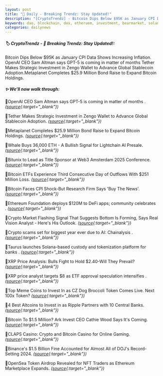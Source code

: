 ```yaml
---
layout: post
title: "🌇 Daily - Breaking Trendz: Stay Updated!"
description: "[CryptoTrendz] - Bitcoin Dips Below $95K as January CPI Data Shows Increasing Inflation. OpenAI CEO Sam Altman says GPT-5 is coming in matter of months Tether Makes Strategic Investment in Zengo Wallet to Advance Global Stablecoin Adoption.Metaplanet Completes $25.9 Million Bond Raise to Expand Bitcoin Holdings."
keywords: dao, blockchain, dex, etheruem, investment, bearmarket, solana, trends, dao, dapps
categories: dailynews
---
```


##### 🏷️  CryptoTrendz - 📌 *Breaking Trendz: Stay Updated!:*

Bitcoin Dips Below $95K as January CPI Data Shows Increasing Inflation. OpenAI CEO Sam Altman says GPT-5 is coming in matter of months Tether Makes Strategic Investment in Zengo Wallet to Advance Global Stablecoin Adoption.Metaplanet Completes $25.9 Million Bond Raise to Expand Bitcoin Holdings.

##### ✨ *We’ll now walk through:*


🔹OpenAI CEO Sam Altman says GPT-5 is coming in matter of months . *([source](https://s.avyag.com/wfzk){:target="_blank"})*

🔹Tether Makes Strategic Investment in Zengo Wallet to Advance Global Stablecoin Adoption. *([source](https://s.avyag.com/7pnj){:target="_blank"})*

🔹Metaplanet Completes $25.9 Million Bond Raise to Expand Bitcoin Holdings. *([source](https://s.avyag.com/8qh5){:target="_blank"})*

🔹Whale Buys 36,000 ETH - A Bullish Signal for Lightchain AI Presale. *([source](https://s.avyag.com/rwb7){:target="_blank"})*

🔹Bitunix to Lead as Title Sponsor at Web3 Amsterdam 2025 Conference. *([source](https://s.avyag.com/plkv){:target="_blank"})*

🔹Bitcoin ETFs Experience Third Consecutive Day of Outflows With $251 Million Loss. *([source](https://s.avyag.com/qxpo){:target="_blank"})*

🔹Bitcoin Faces CPI Shock-But Research Firm Says 'Buy The News'. *([source](https://s.avyag.com/g9fv){:target="_blank"})*

🔹Ethereum Foundation deploys $120M to DeFi apps; community celebrates . *([source](https://s.avyag.com/bm7r){:target="_blank"})*

🔹Crypto Market Flashing Signal That Suggests Bottom Is Forming, Says Real Vision Analyst - Here's His Outlook. *([source](https://s.avyag.com/mksi){:target="_blank"})*

🔹Crypto scams set for biggest year ever due to AI: Chainalysis . *([source](https://s.avyag.com/pg7r){:target="_blank"})*

🔹Taurus launches Solana-based custody and tokenization platform for banks . *([source](https://s.avyag.com/xfcy){:target="_blank"})*

🔹XRP Price Analysis: Bulls Fight to Hold $2.40-Will They Prevail? *([source](https://s.avyag.com/81ar){:target="_blank"})*

🔹XRP price analyst targets $8 as ETF approval speculation intensifies . *([source](https://s.avyag.com/35wj){:target="_blank"})*

🔹Top Meme Coins to Invest In as CZ Dog Broccoli Token Comes Live. Next 100x Token? *([source](https://s.avyag.com/qz0t){:target="_blank"})*

🔹4 Best Altcoins to Invest in as Ripple Partners with 10 Central Banks. *([source](https://s.avyag.com/4zcg){:target="_blank"})*

🔹Bitcoin To $1.5 Million? Ark Invest CEO Cathie Wood Says It's Coming. *([source](https://s.avyag.com/gqqt){:target="_blank"})*

🔹CLAPS Casino: Crypto and Bitcoin Casino for Online Gaming. *([source](https://s.avyag.com/i21d){:target="_blank"})*

🔹Binance's $1.5 Billion Fine Accounted for Almost All of DOJ's Record-Setting 2024. *([source](https://s.avyag.com/mg7u){:target="_blank"})*

🔹OpenSea Token Airdrop Revealed for NFT Traders as Ethereum Marketplace Expands. *([source](https://s.avyag.com/ieje){:target="_blank"})*
